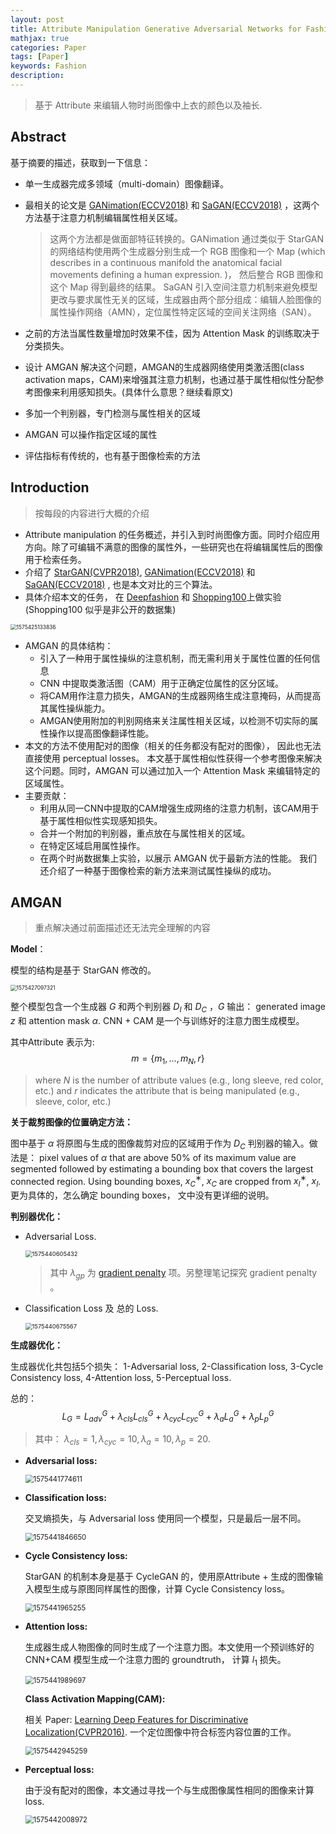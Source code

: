 ```yaml
---
layout: post
title: Attribute Manipulation Generative Adversarial Networks for Fashion Images(ICCV2019)
mathjax: true
categories: Paper
tags: [Paper]
keywords: Fashion
description: 
---
```


> 基于 Attribute 来编辑人物时尚图像中上衣的颜色以及袖长.

## Abstract

基于摘要的描述，获取到一下信息：

- 单一生成器完成多领域（multi-domain）图像翻译。

- 最相关的论文是 [GANimation(ECCV2018)]( http://openaccess.thecvf.com/content_ECCV_2018/papers/Albert_Pumarola_Anatomically_Coherent_Facial_ECCV_2018_paper.pdf ) 和 [SaGAN(ECCV2018)]( http://openaccess.thecvf.com/content_ECCV_2018/papers/Gang_Zhang_Generative_Adversarial_Network_ECCV_2018_paper.pdf ) ，这两个方法基于注意力机制编辑属性相关区域。

  > 这两个方法都是做面部特征转换的。GANimation 通过类似于 StarGAN 的网络结构使用两个生成器分别生成一个 RGB 图像和一个 Map (which describes in a continuous manifold the anatomical facial movements defining a human expression. )， 然后整合 RGB 图像和这个 Map 得到最终的结果。 SaGAN  引入空间注意力机制来避免模型更改与要求属性无关的区域，生成器由两个部分组成：编辑人脸图像的属性操作网络（AMN），定位属性特定区域的空间关注网络（SAN）。

- 之前的方法当属性数量增加时效果不佳，因为 Attention Mask 的训练取决于分类损失。
- 设计 AMGAN 解决这个问题，AMGAN的生成器网络使用类激活图(class activation maps，CAM)来增强其注意力机制，也通过基于属性相似性分配参考图像来利用感知损失。(具体什么意思？继续看原文)
- 多加一个判别器，专门检测与属性相关的区域
- AMGAN 可以操作指定区域的属性
- 评估指标有传统的，也有基于图像检索的方法

## Introduction

> 按每段的内容进行大概的介绍

- Attribute manipulation 的任务概述，并引入到时尚图像方面。同时介绍应用方向。除了可编辑不满意的图像的属性外，一些研究也在将编辑属性后的图像用于检索任务。
- 介绍了 [StarGAN(CVPR2018)](http://openaccess.thecvf.com/content_cvpr_2018/papers/Choi_StarGAN_Unified_Generative_CVPR_2018_paper.pdf),  [GANimation(ECCV2018)](http://openaccess.thecvf.com/content_ECCV_2018/papers/Albert_Pumarola_Anatomically_Coherent_Facial_ECCV_2018_paper.pdf) 和 [SaGAN(ECCV2018)](http://openaccess.thecvf.com/content_ECCV_2018/papers/Gang_Zhang_Generative_Adversarial_Network_ECCV_2018_paper.pdf) , 也是本文对比的三个算法。
- 具体介绍本文的任务， 在 [Deepfashion](https://www.cv-foundation.org/openaccess/content_cvpr_2016/papers/Liu_DeepFashion_Powering_Robust_CVPR_2016_paper.pdf) 和 [Shopping100](https://ieeexplore.ieee.org/abstract/document/8354290)上做实验(Shopping100 似乎是非公开的数据集)

<img src="https://raw.githubusercontent.com/huangtao36/huangtao36.github.io/master/_posts/2019-12-04-AMGAN/assets/1575425133836.png" alt="1575425133836" style="zoom:60%;" />

- AMGAN 的具体结构：
  - 引入了一种用于属性操纵的注意机制，而无需利用关于属性位置的任何信息
  - CNN 中提取类激活图（CAM）用于正确定位属性的区分区域。
  - 将CAM用作注意力损失，AMGAN的生成器网络生成注意掩码，从而提高其属性操纵能力。
  - AMGAN使用附加的判别网络来关注属性相关区域，以检测不切实际的属性操作以提高图像翻译性能。
- 本文的方法不使用配对的图像（相关的任务都没有配对的图像）， 因此也无法直接使用 perceptual losses。 本文基于属性相似性获得一个参考图像来解决这个问题。同时，AMGAN 可以通过加入一个 Attention Mask 来编辑特定的区域属性。
- 主要贡献：
  - 利用从同一CNN中提取的CAM增强生成网络的注意力机制，该CAM用于基于属性相似性实现感知损失。
  - 合并一个附加的判别器，重点放在与属性相关的区域。
  - 在特定区域启用属性操作。
  - 在两个时尚数据集上实验，以展示 AMGAN 优于最新方法的性能。 我们还介绍了一种基于图像检索的新方法来测试属性操纵的成功。

## AMGAN

> 重点解决通过前面描述还无法完全理解的内容

**Model**：

模型的结构是基于 StarGAN 修改的。

<img src="https://raw.githubusercontent.com/huangtao36/huangtao36.github.io/master/_posts/2019-12-04-AMGAN/assets/1575427154341.png" alt="1575427097321" style="zoom:60%;" />

整个模型包含一个生成器 $G$ 和两个判别器 $D_I$ 和 $D_C$ ，$G$ 输出： generated image $z$ 和 attention mask $\alpha$. CNN + CAM 是一个与训练好的注意力图生成模型。

其中Attribute 表示为:
$$
m=\{m_1,\dots,m_N,r\}
$$

> where $N$ is the number of attribute values (e.g., long sleeve, red color, etc.) and $r$ indicates the attribute that is being manipulated (e.g., sleeve, color, etc.)

**关于裁剪图像的位置确定方法：**

图中基于 $\alpha$ 将原图与生成的图像裁剪对应的区域用于作为 $D_C$ 判别器的输入。做法是： pixel values of $\alpha$ that are above $50\%$ of its maximum value are segmented followed by estimating a bounding box that covers the largest connected region. Using bounding boxes, $x_C^∗$, $x_C$ are cropped from $x_I^∗$, $x_I$. 更为具体的，怎么确定 bounding boxes， 文中没有更详细的说明。

**判别器优化：**

- Adversarial Loss.

  <img src="https://raw.githubusercontent.com/huangtao36/huangtao36.github.io/master/_posts/2019-12-04-AMGAN/assets//1575440605432.png" alt="1575440605432" style="zoom: 67%;" />

  > 其中 $\lambda_{gp}$ 为 [gradient penalty]( https://arxiv.org/abs/1704.00028 ) 项。另整理笔记探究 gradient penalty 。

- Classification Loss 及 总的 Loss.

  <img src="https://raw.githubusercontent.com/huangtao36/huangtao36.github.io/master/_posts/2019-12-04-AMGAN/assets/1575440675567.png" alt="1575440675567" style="zoom: 67%;" />

**生成器优化：**

生成器优化共包括5个损失： 1-Adversarial loss, 2-Classification loss, 3-Cycle Consistency loss, 4-Attention loss, 5-Perceptual loss.   

总的：  
$$
L_G=L_{adv}^G+\lambda_{cls}L_{cls}^G+\lambda_{cyc}L_{cyc}^G+\lambda_{a}L_{a}^G+\lambda_{p}L_{p}^G
$$

> 其中： $\lambda_{cls} =1, \lambda_{cyc} = 10, \lambda_{a} = 10, \lambda_{p} = 20.$

- **Adversarial loss:**

  <img src="https://raw.githubusercontent.com/huangtao36/huangtao36.github.io/master/_posts/2019-12-04-AMGAN//assets/1575441774611.png" alt="1575441774611" style="zoom: 80%;" />

- **Classification loss:**

  交叉熵损失，与 Adversarial loss 使用同一个模型，只是最后一层不同。

  <img src="https://raw.githubusercontent.com/huangtao36/huangtao36.github.io/master/_posts/2019-12-04-AMGAN//assets/1575441846650.png" alt="1575441846650" style="zoom:80%;" />

- **Cycle Consistency loss:**

  StarGAN 的机制本身是基于 CycleGAN 的，使用原Attribute + 生成的图像输入模型生成与原图同样属性的图像，计算 Cycle Consistency loss。

  <img src="https://raw.githubusercontent.com/huangtao36/huangtao36.github.io/master/_posts/2019-12-04-AMGAN//assets/1575441965255.png" alt="1575441965255" style="zoom:80%;" />

- **Attention loss:**

  生成器生成人物图像的同时生成了一个注意力图。本文使用一个预训练好的 CNN+CAM 模型生成一个注意力图的 groundtruth， 计算 $l_1$ 损失。

  <img src="https://raw.githubusercontent.com/huangtao36/huangtao36.github.io/master/_posts/2019-12-04-AMGAN//assets/1575441989697.png" alt="1575441989697" style="zoom:80%;" />

  **Class Activation Mapping(CAM):**

  相关 Paper: [Learning Deep Features for Discriminative Localization(CVPR2016)](https://www.cv-foundation.org/openaccess/content_cvpr_2016/papers/Zhou_Learning_Deep_Features_CVPR_2016_paper.pdf). 一个定位图像中符合标签内容位置的工作。

  <img src="https://raw.githubusercontent.com/huangtao36/huangtao36.github.io/master/_posts/2019-12-04-AMGAN/assets/1575442945259.png" alt="1575442945259" style="zoom:80%;" />

- **Perceptual loss:**

  由于没有配对的图像，本文通过寻找一个与生成图像属性相同的图像来计算 loss.

  <img src="https://raw.githubusercontent.com/huangtao36/huangtao36.github.io/master/_posts/2019-12-04-AMGAN//assets/1575442008972.png" alt="1575442008972" style="zoom:80%;" />


